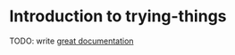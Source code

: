 # Introduction to trying-things

TODO: write [great documentation](http://jacobian.org/writing/what-to-write/)
